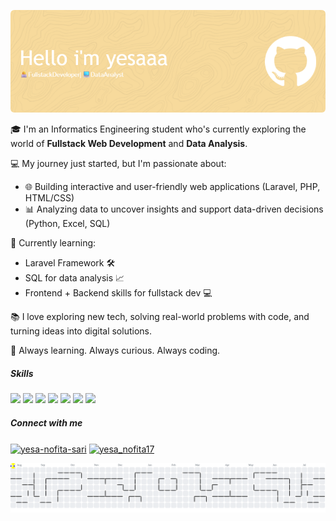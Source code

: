 <!-- ## Hello World!! i'm yesaaa👋 -->

![yesaaa](img/github-header-image.png)

<!--
**yesaaa1711/yesaaa1711** is a ✨ _special_ ✨ repository because its `README.md` (this file) appears on your GitHub profile.

Here are some ideas to get you started:

- 🔭 I’m currently working on ...
- 🌱 I’m currently learning ...
- 👯 I’m looking to collaborate on ...
- 🤔 I’m looking for help with ...
- 💬 Ask me about ...
- 📫 How to reach me: ...
- 😄 Pronouns: ...
- ⚡ Fun fact: ...
-->

🎓 I'm an Informatics Engineering student who's currently exploring the world of **Fullstack Web Development** and **Data Analysis**.

💻 My journey just started, but I'm passionate about:
- 🌐 Building interactive and user-friendly web applications (Laravel, PHP, HTML/CSS)
- 📊 Analyzing data to uncover insights and support data-driven decisions (Python, Excel, SQL)

🌱 Currently learning:
- Laravel Framework 🛠️
- SQL for data analysis 📈
- Frontend + Backend skills for fullstack dev 💻

📚 I love exploring new tech, solving real-world problems with code, and turning ideas into digital solutions.

🧠 Always learning. Always curious. Always coding.


##### Skills
<img src="https://img.shields.io/badge/HTML5-E34F26?style=for-the-badge&logo=html5&logoColor=white" /> <img src="https://img.shields.io/badge/CSS3-1572B6?style=for-the-badge&logo=css3&logoColor=white" /> <img src="https://img.shields.io/badge/JavaScript-323330?style=for-the-badge&logo=javascript&logoColor=F7DF1E" /> <img src="https://img.shields.io/badge/PHP-777BB4?style=for-the-badge&logo=php&logoColor=white" /> <img src="https://img.shields.io/badge/Laravel-FF2D20?style=for-the-badge&logo=laravel&logoColor=white" /> <img src="https://img.shields.io/badge/Python-FFD43B?style=for-the-badge&logo=python&logoColor=blue" /> <img src="https://img.shields.io/badge/MySQL-005C84?style=for-the-badge&logo=mysql&logoColor=white" />


##### Connect with me
<p align="left">
<a href="https://www.linkedin.com/in/yesa-nofita-sari-42ab2629a/" target="blank"><img align="center" src="https://raw.githubusercontent.com/rahuldkjain/github-profile-readme-generator/master/src/images/icons/Social/linked-in-alt.svg" alt="yesa-nofita-sari" height="30" width="40" /></a>
<a href="https://instagram.com/yesa_nofita17" target="blank"><img align="center" src="https://raw.githubusercontent.com/rahuldkjain/github-profile-readme-generator/master/src/images/icons/Social/instagram.svg" alt="yesa_nofita17" height="30" width="40" /></a>
</p>


<picture>
  <source media="(prefers-color-scheme: dark)" srcset="https://raw.githubusercontent.com/yesaaa1711/yesaaa1711/output/pacman-contribution-graph-dark.svg">
  <source media="(prefers-color-scheme: light)" srcset="https://raw.githubusercontent.com/yesaaa1711/yesaaa1711/output/pacman-contribution-graph.svg">
  <img alt="pacman contribution graph" src="https://raw.githubusercontent.com/yesaaa1711/yesaaa1711/output/pacman-contribution-graph.svg">
</picture>

###